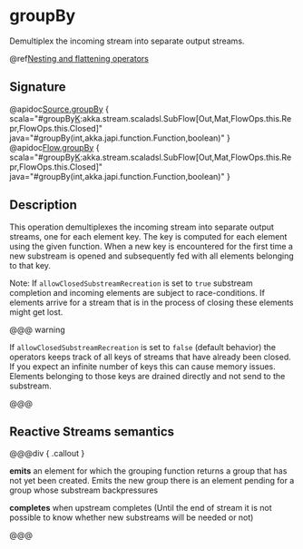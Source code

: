 # groupBy

Demultiplex the incoming stream into separate output streams.

@ref[Nesting and flattening operators](../index.md#nesting-and-flattening-operators)

## Signature

@apidoc[Source.groupBy](Source) { scala="#groupBy[K](maxSubstreams:Int,f:Out=&gt;K):akka.stream.scaladsl.SubFlow[Out,Mat,FlowOps.this.Repr,FlowOps.this.Closed]" java="#groupBy(int,akka.japi.function.Function,boolean)" }
@apidoc[Flow.groupBy](Flow) { scala="#groupBy[K](maxSubstreams:Int,f:Out=&gt;K):akka.stream.scaladsl.SubFlow[Out,Mat,FlowOps.this.Repr,FlowOps.this.Closed]" java="#groupBy(int,akka.japi.function.Function,boolean)" }


## Description

This operation demultiplexes the incoming stream into separate output streams, one for each element key. The
key is computed for each element using the given function. When a new key is encountered for the first time
a new substream is opened and subsequently fed with all elements belonging to that key.

Note: If `allowClosedSubstreamRecreation` is set to `true` substream completion and incoming
elements are subject to race-conditions. If elements arrive for a stream that is in the process
of closing these elements might get lost.

@@@ warning

If `allowClosedSubstreamRecreation` is set to `false` (default behavior) the operators keeps track of all
keys of streams that have already been closed. If you expect an infinite number of keys this can cause
memory issues. Elements belonging to those keys are drained directly and not send to the substream.

@@@

## Reactive Streams semantics

@@@div { .callout }

**emits** an element for which the grouping function returns a group that has not yet been created. Emits the new group
there is an element pending for a group whose substream backpressures

**completes** when upstream completes (Until the end of stream it is not possible to know whether new substreams will be needed or not)

@@@

